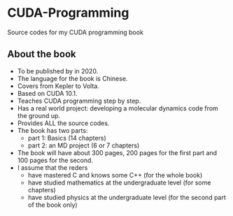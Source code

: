 # CUDA-Programming
Source codes for my CUDA programming book

## About the book
  * To be published by in 2020.
  * The language for the book is Chinese.
  * Covers from Kepler to Volta.
  * Based on CUDA 10.1.
  * Teaches CUDA programming step by step.
  * Has a real world project: developing a molecular dynamics code from the ground up.
  * Provides ALL the source codes.
  * The book has two parts:
    * part 1: Basics (14 chapters)
    * part 2: an MD project (6 or 7 chapters)
  * The book will have about 300 pages, 200 pages for the first part and 100 pages for the second.
  * I assume that the reders
    * have mastered C and knows some C++ (for the whole book)
    * have studied mathematics at the undergraduate level (for some chapters)
    * have studied physics at the undergraduate level (for the second part of the book only)
